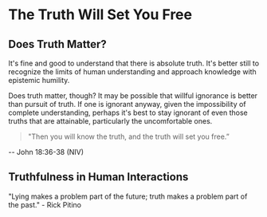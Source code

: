 # The Truth Will Set You Free

## Does Truth Matter?

It's fine and good to understand that there is absolute truth. It's better still to recognize the limits of human understanding and approach knowledge with epistemic humility.

Does truth matter, though? It may be possible that willful ignorance is better than pursuit of truth. If one is ignorant anyway, given the impossibility of complete understanding, perhaps it's best to stay ignorant of even those truths that are attainable, particularly the uncomfortable ones.

> "Then you will know the truth, and the truth will set you free.”

-- John 18:36-38 (NIV)

## Truthfulness in Human Interactions

"Lying makes a problem part of the future; truth makes a problem part of the past." - Rick Pitino
